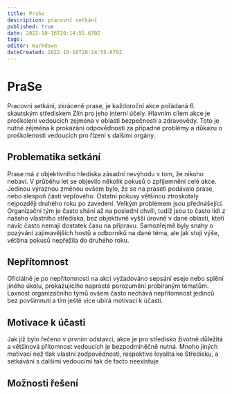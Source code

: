 ```yaml
---
title: PraSe
description: pracovní setkání
published: true
date: 2022-10-16T20:14:55.670Z
tags: 
editor: markdown
dateCreated: 2022-10-16T20:14:55.670Z
---
```


# PraSe
Pracovní setkání, zkráceně prase, je každoroční akce pořádaná 6. skautským střediskem Zlín pro jeho interní účely. Hlavním cílem akce je proškolení vedoucích zejména v oblasti bezpečnosti a zdravovědy. Toto je nutné zéjména k prokázání odpovědnosti za případné problémy a důkazu o proškolenosti vedoucích pro řízení s dalšími orgány.

## Problematika setkání
Prase má z objektivního hlediska zásadní nevýhodu v tom, že nikoho nebaví. V průběhu let se objevilo několik pokusů o zpříjemnění celé akce. Jedinou výraznou změnou ovšem bylo, že se na praseti podávalo prase, nebo alespoň části vepřového. Ostatní pokusy většinou ztroskotaly nejpozději druhého roku po zavedení. 
Velkým problémem jsou přednášející. Organizační tým je často shání až na poslední chvíli, tudíž jsou to často lidi z našeho vlastního střediska, bez objektivně vyšší úrovně v dané oblasti, kteří navíc často nemají dostatek času na přípravu. Samozřejmě byly snahy o pozývání zajímavějších hostů a odborníků na dané téma, ale jak stojí výše, většina pokusů nepřežila do druhého roku.

## Nepřítomnost
Oficiálně je po nepřítomnosti na akci vyžadováno sepsání eseje nebo splění jiného úkolu, prokazujícího naprosté porozumění probíraným tématům. Laxnost organizačního týmů ovšem často nechává nepřítomnost jedinců bez povšimnutí a tím ještě více ubírá motivaci k účasti.

## Motivace k účasti
Jak již bylo řečeno v prvním odstavci, akce je pro středisko  životně důležitá a většinová přítomnost vedoucích je bezpodmíněčně nutná. Mnoho jiných motivací než tlak vlastní zodpovědnosti, respektive loyalita ke Středisku, a setkávání s dalšími vedoucími tak de facto neexistuje

## Možnosti řešení


